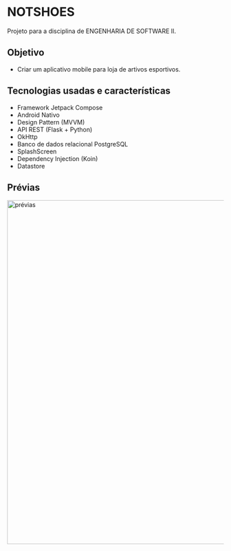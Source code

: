 # NOTSHOES
Projeto para a disciplina de ENGENHARIA DE SOFTWARE II.

## Objetivo
- Criar um aplicativo mobile para loja de artivos esportivos.

## Tecnologias usadas e características
- Framework Jetpack Compose
- Android Nativo
- Design Pattern (MVVM)
- API REST (Flask + Python)
- OkHttp
- Banco de dados relacional PostgreSQL
- SplashScreen
- Dependency Injection (Koin)
- Datastore

## Prévias
<img src="https://raw.githubusercontent.com/hugonscm/api-notshoes/main/pr%C3%A9vias.png" alt="prévias" min-width="800px" max-width="800px" width="800px" >
